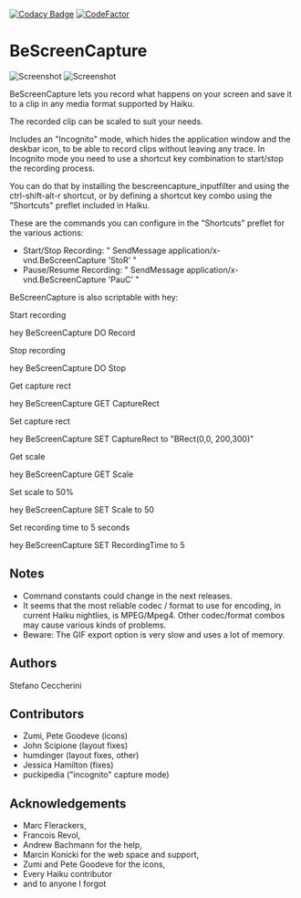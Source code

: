 [![Codacy Badge](https://api.codacy.com/project/badge/Grade/63f373e0c5c04abfa329e6d505d1f014)](https://app.codacy.com/gh/jackburton79/bescreencapture?utm_source=github.com&utm_medium=referral&utm_content=jackburton79/bescreencapture&utm_campaign=Badge_Grade_Settings)
[![CodeFactor](https://www.codefactor.io/repository/github/jackburton79/bescreencapture/badge)](https://www.codefactor.io/repository/github/jackburton79/bescreencapture)

# BeScreenCapture

![Screenshot](https://raw.github.com/jackburton79/bescreencapture/master/BeScreenCapture.png) ![Screenshot](https://raw.github.com/jackburton79/bescreencapture/master/BeScreenCapture-options.png)

BeScreenCapture lets you record what happens on your screen and save it to a clip in any media format supported by Haiku.

The recorded clip can be scaled to suit your needs.

Includes an "Incognito" mode, which hides the application window and the deskbar icon, to be able to record clips without leaving any trace.
In Incognito mode you need to use a shortcut key combination to start/stop the recording process.

You can do that by installing the bescreencapture_inputfilter and using the ctrl-shift-alt-r shortcut, or by defining a shortcut key combo using the "Shortcuts" preflet included in Haiku.

These are the commands you can configure in the "Shortcuts" preflet for the various actions:

* Start/Stop Recording: " SendMessage application/x-vnd.BeScreenCapture 'StoR' "
* Pause/Resume Recording: " SendMessage application/x-vnd.BeScreenCapture 'PauC' "

BeScreenCapture is also scriptable with hey:

Start recording

 hey BeScreenCapture DO Record

Stop recording

 hey BeScreenCapture DO Stop
 
Get capture rect 

 hey BeScreenCapture GET CaptureRect

Set capture rect

 hey BeScreenCapture SET CaptureRect to "BRect(0,0, 200,300)"

Get scale

 hey BeScreenCapture GET Scale

Set scale to 50%

 hey BeScreenCapture SET Scale to 50

Set recording time to 5 seconds

 hey BeScreenCapture SET RecordingTime to 5

## Notes

* Command constants could change in the next releases.
* It seems that the most reliable codec / format to use for encoding, in current Haiku nightlies, is MPEG/Mpeg4. Other codec/format combos may cause various kinds of problems.
* Beware: The GIF export option is very slow and uses a lot of memory.

## Authors

Stefano Ceccherini

## Contributors

* Zumi, Pete Goodeve (icons)
* John Scipione (layout fixes)
* humdinger (layout fixes, other)
* Jessica Hamilton (fixes)
* puckipedia ("incognito" capture mode)

## Acknowledgements

* Marc Flerackers,
* Francois Revol,
* Andrew Bachmann for the help,
* Marcin Konicki for the web space and support,
* Zumi and Pete Goodeve for the icons,
* Every Haiku contributor
* and to anyone I forgot
